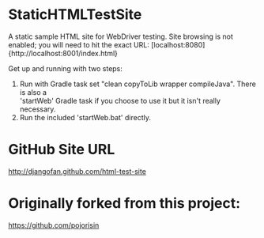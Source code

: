 StaticHTMLTestSite
==================

A static sample HTML site for WebDriver testing.  Site browsing is not enabled; you 
will need to hit the exact URL:  [localhost:8080]{http://localhost:8001/index.html}

Get up and running with two steps:
<ol>
<li>Run with Gradle task set "clean copyToLib wrapper compileJava".  There is also a<br/>
   'startWeb' Gradle task if  you choose to use it but it isn't really necessary.</li>
<li>Run the included 'startWeb.bat' directly.</li>
</ol>


GitHub Site URL
==================
http://djangofan.github.com/html-test-site


Originally forked from this project:
==================
https://github.com/pojorisin
